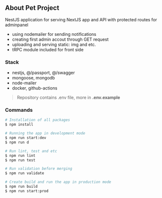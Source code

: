 ## About Pet Project

NestJS application for serving NextJS app and API with protected routes for adminpanel

- using nodemailer for sending notifications
- creating first admin accout through GET request
- uploading and serving static: img and etc.
- tRPC module included for front side

### Stack

- nestjs, @/passport, @/swagger
- mongoose, mongodb
- node-mailer
- docker, github-actions

> Repository contains .env file, more in **.env.example**

### Commands

```bash
# Installation of all packages
$ npm install
```

```bash
# Running the app in development mode
$ npm run start:dev
$ npm run d
```

```bash
# Run lint, test and etc
$ npm run lint
$ npm run test
```

```bash
# Run validation before merging
$ npm run validate
```

```bash
# Create build and run the app in production mode
$ npm run build
$ npm run start:prod
```
